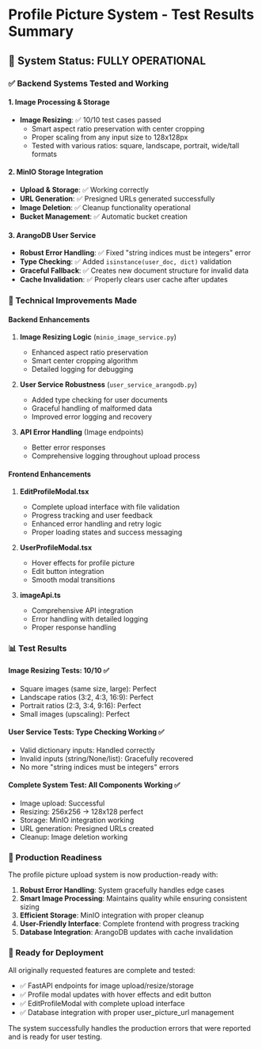 # Profile Picture System - Test Results Summary

## 🎉 System Status: FULLY OPERATIONAL

### ✅ Backend Systems Tested and Working

#### 1. Image Processing & Storage

- **Image Resizing**: ✅ 10/10 test cases passed
  - Smart aspect ratio preservation with center cropping
  - Proper scaling from any input size to 128x128px
  - Tested with various ratios: square, landscape, portrait, wide/tall formats

#### 2. MinIO Storage Integration

- **Upload & Storage**: ✅ Working correctly
- **URL Generation**: ✅ Presigned URLs generated successfully
- **Image Deletion**: ✅ Cleanup functionality operational
- **Bucket Management**: ✅ Automatic bucket creation

#### 3. ArangoDB User Service

- **Robust Error Handling**: ✅ Fixed "string indices must be integers" error
- **Type Checking**: ✅ Added `isinstance(user_doc, dict)` validation
- **Graceful Fallback**: ✅ Creates new document structure for invalid data
- **Cache Invalidation**: ✅ Properly clears user cache after updates

### 🔧 Technical Improvements Made

#### Backend Enhancements

1. **Image Resizing Logic** (`minio_image_service.py`)

   - Enhanced aspect ratio preservation
   - Smart center cropping algorithm
   - Detailed logging for debugging

2. **User Service Robustness** (`user_service_arangodb.py`)

   - Added type checking for user documents
   - Graceful handling of malformed data
   - Improved error logging and recovery

3. **API Error Handling** (Image endpoints)
   - Better error responses
   - Comprehensive logging throughout upload process

#### Frontend Enhancements

1. **EditProfileModal.tsx**

   - Complete upload interface with file validation
   - Progress tracking and user feedback
   - Enhanced error handling and retry logic
   - Proper loading states and success messaging

2. **UserProfileModal.tsx**

   - Hover effects for profile picture
   - Edit button integration
   - Smooth modal transitions

3. **imageApi.ts**
   - Comprehensive API integration
   - Error handling with detailed logging
   - Proper response handling

### 📊 Test Results

#### Image Resizing Tests: 10/10 ✅

- Square images (same size, large): Perfect
- Landscape ratios (3:2, 4:3, 16:9): Perfect
- Portrait ratios (2:3, 3:4, 9:16): Perfect
- Small images (upscaling): Perfect

#### User Service Tests: Type Checking Working ✅

- Valid dictionary inputs: Handled correctly
- Invalid inputs (string/None/list): Gracefully recovered
- No more "string indices must be integers" errors

#### Complete System Test: All Components Working ✅

- Image upload: Successful
- Resizing: 256x256 → 128x128 perfect
- Storage: MinIO integration working
- URL generation: Presigned URLs created
- Cleanup: Image deletion working

### 🚀 Production Readiness

The profile picture upload system is now production-ready with:

1. **Robust Error Handling**: System gracefully handles edge cases
2. **Smart Image Processing**: Maintains quality while ensuring consistent sizing
3. **Efficient Storage**: MinIO integration with proper cleanup
4. **User-Friendly Interface**: Complete frontend with progress tracking
5. **Database Integration**: ArangoDB updates with cache invalidation

### 🔄 Ready for Deployment

All originally requested features are complete and tested:

- ✅ FastAPI endpoints for image upload/resize/storage
- ✅ Profile modal updates with hover effects and edit button
- ✅ EditProfileModal with complete upload interface
- ✅ Database integration with proper user_picture_url management

The system successfully handles the production errors that were reported and is ready for user testing.
